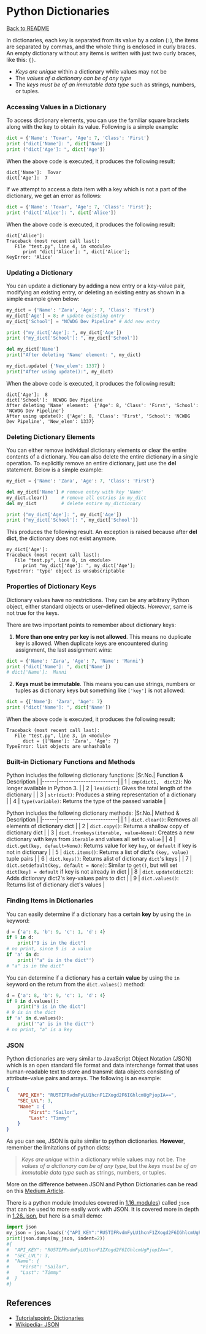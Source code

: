 # Python Dictionaries

[Back to README](README.md)


In dictionaries, each key is separated from its value by a colon (`:`), the items are separated by commas, and the whole thing is enclosed in curly braces. An empty dictionary without any items is written with just two curly braces, like this: `{}`.

- *Keys are unique* within a dictionary while values may not be
- The *values of a dictionary can be of any type*
- The *keys must be of an immutable data type* such as strings, numbers, or tuples.

### Accessing Values in a Dictionary

To access dictionary elements, you can use the familiar square brackets along with the key to obtain its value. Following is a simple example:

```py
dict = {'Name': 'Tovar', 'Age': 7, 'Class': 'First'}
print ("dict['Name']: ", dict['Name'])
print ("dict['Age']: ", dict['Age'])
```

When the above code is executed, it produces the following result:
```
dict['Name']:  Tovar
dict['Age']:  7
```

If we attempt to access a data item with a key which is not a part of the dictionary, we get an error as follows:
```py
dict = {'Name': 'Tovar', 'Age': 7, 'Class': 'First'};
print ("dict['Alice']: ", dict['Alice'])
```

When the above code is executed, it produces the following result:
```
dict['Alice']:
Traceback (most recent call last):
   File "test.py", line 4, in <module>
      print "dict['Alice']: ", dict['Alice'];
KeyError: 'Alice'
```

### Updating a Dictionary

You can update a dictionary by adding a new entry or a key-value pair, modifying an existing entry, or deleting an existing entry as shown in a simple example given below:
```py
my_dict = {'Name': 'Zara', 'Age': 7, 'Class': 'First'}
my_dict['Age'] = 8; # update existing entry
my_dict['School'] = "NCWDG Dev Pipeline" # Add new entry

print ("my_dict['Age']: ", my_dict['Age'])
print ("my_dict['School']: ", my_dict['School'])

del my_dict['Name']
print("After deleting 'Name' element: ", my_dict)

my_dict.update( {'New_elem': 1337} )
print("After using update():", my_dict)
```

When the above code is executed, it produces the following result:
```
dict['Age']:  8
dict['School']:  NCWDG Dev Pipeline
After deleting 'Name' element:  {'Age': 8, 'Class': 'First', 'School': 'NCWDG Dev Pipeline'}
After using update(): {'Age': 8, 'Class': 'First', 'School': 'NCWDG Dev Pipeline', 'New_elem': 1337}
```

### Deleting Dictionary Elements

You can either remove individual dictionary elements or clear the entire contents of a dictionary. You can also delete the entire dictionary in a single operation. To explicitly remove an entire dictionary, just use the **del** statement. Below is a simple example:
```py
my_dict = {'Name': 'Zara', 'Age': 7, 'Class': 'First'}

del my_dict['Name'] # remove entry with key 'Name'
my_dict.clear()     # remove all entries in my_dict
del my_dict         # delete entire my_dictionary

print ("my_dict['Age']: ", my_dict['Age'])
print ("my_dict['School']: ", my_dict['School'])
```

This produces the following result. An exception is raised because after **del dict**, the dictionary does not exist anymore.
```
my_dict['Age']:
Traceback (most recent call last):
   File "test.py", line 8, in <module>
      print "my_dict['Age']: ", my_dict['Age'];
TypeError: 'type' object is unsubscriptable
```

### Properties of Dictionary Keys

Dictionary values have no restrictions. They can be any arbitrary Python object, either standard objects or user-defined objects. *However*, same is not true for the keys.

There are two important points to remember about dictionary keys:

1. **More than one entry per key is not allowed**. This means no duplicate key is allowed. When duplicate keys are encountered during assignment, the last assignment wins:
```py
dict = {'Name': 'Zara', 'Age': 7, 'Name': 'Manni'}
print ("dict['Name']: ", dict['Name'])
# dict['Name']:  Manni
```

2. **Keys must be immutable**. This means you can use strings, numbers or tuples as dictionary keys but something like `['key']` is not allowed:
```py
dict = {['Name']: 'Zara', 'Age': 7}
print ("dict['Name']: ", dict['Name'])
```

When the above code is executed, it produces the following result:
```
Traceback (most recent call last):
   File "test.py", line 3, in <module>
      dict = {['Name']: 'Zara', 'Age': 7}
TypeError: list objects are unhashable
```

### Built-in Dictionary Functions and Methods

Python includes the following dictionary functions:
|Sr.No.| Function & Description |
|------|------------------------|
|  1   | `cmp(dict1,  dict2)`: No longer available in Python 3. |
|  2   | `len(dict)`: Gives the total length of the dictionary  |
|  3   | `str(dict)`: Produces a string representation of a dictionary |
|  4   | `type(variable)`: Returns the type of the passed variable |


Python includes the following dictionary methods:
|Sr.No.| Method & Description |
|------|------------------------|
|  1   |  `dict.clear()`: Removes all elements of dictionary dict |
|  2   |  `dict.copy()`: Returns a shallow copy of dictionary dict |
|  3   |  `dict.fromkeys(iterable, value=None)`: Creates a new dictionary with keys from `iterable` and values all set to `value` |
|  4   |  `dict.get(key, default=None)`: Returns value for key `key`, or `default` if key is not in dictionary |
|  5   |  `dict.items()`: Returns a list of dict's `(key, value)` tuple pairs |
|  6   |  `dict.keys()`: Returns alist of dictionary `dict`'s keys |
|  7   |  `dict.setdefault(key, default = None)`: Similar to `get()`, but will set `dict[key] = default` if key is not already in dict |
|  8   |  `dict.update(dict2)`: Adds dictionary dict2's key-values pairs to dict |
|  9  | `dict.values()`: Returns list of dictionary dict's values |

### Finding Items in Dictionaries

You can easily determine if a dictionary has a certain **key** by using the `in` keyword:
```py
d = {'a': 8, 'b': 9, 'c': 1, 'd': 4}
if 9 in d:
    print("9 is in the dict")
# no print, since 9 is  a value
if 'a' in d:
    print('"a" is in the dict"')
# "a" is in the dict"
```

You can determine if a dictionary has a certain **value** by using the `in` keyword on the return from the `dict.values()` method:
```py
d = {'a': 8, 'b': 9, 'c': 1, 'd': 4}
if 9 in d.values():
    print("9 is in the dict")
# 9 is in the dict
if 'a' in d.values():
    print('"a" is in the dict"')
# no print, "a" is a key
```

### JSON

Python dictionaries are very similar to JavaScript Object Notation (JSON) which is an open standard file format and data interchange format that uses human-readable text to store and transmit data objects consisting of attribute–value pairs and arrays. The following is an example:
```json
{
    "API_KEY": "RU5TIFRvdmFyLU1hcnF1ZXogd2F6IGhlcmUgPjopIA==",
    "SEC_LVL": 3,
    "Name" : {
        "First": "Sailor",
        "Last": "Timmy"
    }
}
```

As you can see, JSON is quite similar to python dictionaries. **However**, remember the limitations of python dicts:

> *Keys are unique* within a dictionary while values may not be. The *values of a dictionary can be of any type*, but the *keys must be of an immutable data type* such as strings, numbers, or tuples.

More on the difference between JSON and Python Dictionaries can be read on this [Medium Article](https://medium.com/analytics-vidhya/python-dictionary-and-json-a-comprehensive-guide-ceed58a3e2ed).

There is a python module (modules covered in [1.16_modules](../1.16_modules)) called `json` that can be used to more easily work with JSON. It is covered more in depth in [1.26_json](../1.26_json), but here is a small demo:
```py
import json
my_json = json.loads('{"API_KEY":"RU5TIFRvdmFyLU1hcnF1ZXogd2F6IGhlcmUgPjopIA==","SEC_LVL":3,"Name":{"First": "Sailor","Last":"Timmy"}}')
print(json.dumps(my_json, indent=2))
#{
#  "API_KEY": "RU5TIFRvdmFyLU1hcnF1ZXogd2F6IGhlcmUgPjopIA==",
#  "SEC_LVL": 3,
#  "Name": {
#    "First": "Sailor",
#    "Last": "Timmy"
#  }
#}
```

## References

- [Tutorialspoint- Dictionaries](https://www.tutorialspoint.com/python3/python_dictionary.htm)
- [Wikipedia- JSON](https://en.wikipedia.org/wiki/JSON)
